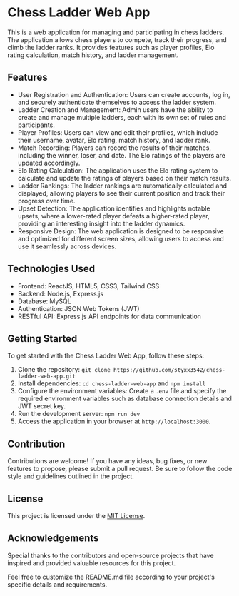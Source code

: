 # Chess Ladder Web App

This is a web application for managing and participating in chess ladders. The application allows chess players to compete, track their progress, and climb the ladder ranks. It provides features such as player profiles, Elo rating calculation, match history, and ladder management.

## Features

- User Registration and Authentication: Users can create accounts, log in, and securely authenticate themselves to access the ladder system.
- Ladder Creation and Management: Admin users have the ability to create and manage multiple ladders, each with its own set of rules and participants.
- Player Profiles: Users can view and edit their profiles, which include their username, avatar, Elo rating, match history, and ladder rank.
- Match Recording: Players can record the results of their matches, including the winner, loser, and date. The Elo ratings of the players are updated accordingly.
- Elo Rating Calculation: The application uses the Elo rating system to calculate and update the ratings of players based on their match results.
- Ladder Rankings: The ladder rankings are automatically calculated and displayed, allowing players to see their current position and track their progress over time.
- Upset Detection: The application identifies and highlights notable upsets, where a lower-rated player defeats a higher-rated player, providing an interesting insight into the ladder dynamics.
- Responsive Design: The web application is designed to be responsive and optimized for different screen sizes, allowing users to access and use it seamlessly across devices.

## Technologies Used

- Frontend: ReactJS, HTML5, CSS3, Tailwind CSS
- Backend: Node.js, Express.js
- Database: MySQL
- Authentication: JSON Web Tokens (JWT)
- RESTful API: Express.js API endpoints for data communication
  
## Getting Started

To get started with the Chess Ladder Web App, follow these steps:

1. Clone the repository: `git clone https://github.com/styxx3542/chess-ladder-web-app.git`
2. Install dependencies: `cd chess-ladder-web-app` and `npm install`
3. Configure the environment variables: Create a `.env` file and specify the required environment variables such as database connection details and JWT secret key.
4. Run the development server: `npm run dev`
5. Access the application in your browser at `http://localhost:3000`.

## Contribution

Contributions are welcome! If you have any ideas, bug fixes, or new features to propose, please submit a pull request. Be sure to follow the code style and guidelines outlined in the project.

## License

This project is licensed under the [MIT License](https://opensource.org/licenses/MIT).

## Acknowledgements

Special thanks to the contributors and open-source projects that have inspired and provided valuable resources for this project.

Feel free to customize the README.md file according to your project's specific details and requirements.
